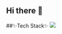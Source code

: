## Hi there 👋

##✨Tech Stack✨
<img src="https://img.shields.io/badge/Spring-36DB33F?style=flat-square&logo=Spring&logoColor=white"/>

